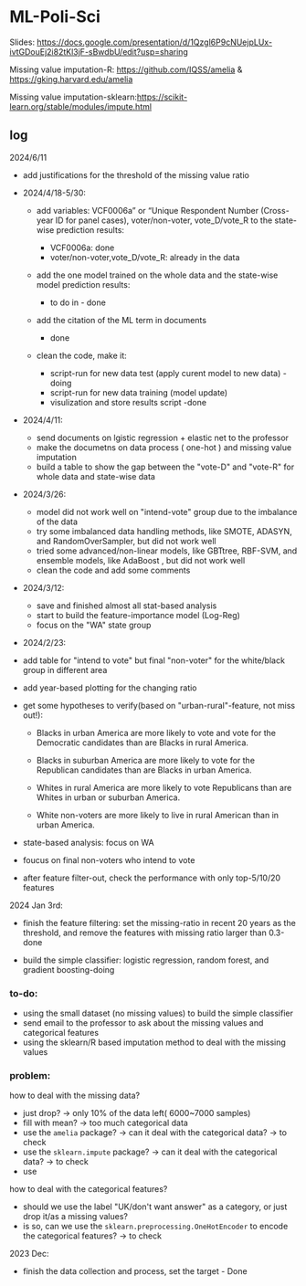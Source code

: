 # ML-Poli-Sci


Slides: https://docs.google.com/presentation/d/1Qzgl6P9cNUejpLUx-ivtGDouEj2i82tKl3jF-sBwdbU/edit?usp=sharing

Missing value imputation-R: https://github.com/IQSS/amelia & https://gking.harvard.edu/amelia

Missing value imputation-sklearn:https://scikit-learn.org/stable/modules/impute.html

## log

2024/6/11
- add justifications for the threshold of the missing value ratio

- 2024/4/18-5/30:
   - add variables: VCF0006a” or “Unique Respondent Number (Cross-year ID for panel cases), voter/non-voter, vote_D/vote_R to the state-wise prediction results:
        - VCF0006a: done
        - voter/non-voter,vote_D/vote_R: already in the data

   - add the one model trained on the whole data and the state-wise model prediction results:
        - to do in - done

   - add the citation of the ML term in documents
        - done
   - clean the code, make it:
        - script-run for new data test (apply curent model to new data) - doing
        - script-run for new data training (model update)
        - visulization and store results script -done


- 2024/4/11:
   - send documents on lgistic regression + elastic net to the professor
   - make the documetns on data process ( one-hot  ) and missing value imputation
   - build a table to show the gap between the "vote-D" and "vote-R" for whole data and state-wise data


- 2024/3/26:
    - model did not work well on "intend-vote" group due to the imbalance of the data
    - try some imbalanced data handling methods, like SMOTE, ADASYN, and RandomOverSampler, but did not work well
    - tried some advanced/non-linear models, like GBTtree, RBF-SVM, and ensemble models, like AdaBoost , but did not work well
    - clean the code and add some comments


- 2024/3/12:
    - save and finished almost all stat-based analysis
    - start to build the feature-importance model (Log-Reg)
    - focus on the "WA" state group


- 2024/2/23:
 - add table for "intend to vote" but final "non-voter" for the white/black group in different area
 - add year-based plotting for the changing ratio

- get some  hypotheses to verify(based on "urban-rural"-feature, not miss out!): 

    - Blacks in urban America are more likely to vote and vote for the Democratic candidates than are Blacks in rural America.
 
    - Blacks in suburban America are more likely to vote for the Republican candidates than are Blacks in urban America.
 
    - Whites in rural America are more likely to vote Republicans than are Whites in urban or suburban America.
 
    - White non-voters are more likely to live in rural American than in urban America.

- state-based analysis: focus on WA

- foucus on final non-voters who intend to vote

- after feature filter-out, check the performance with only top-5/10/20 features 




2024 Jan 3rd: 

- finish the feature filtering: set the missing-ratio  in recent 20 years as the threshold, and remove the features with missing ratio larger than 0.3-done

- build the simple classifier: logistic regression, random forest, and gradient boosting-doing

### to-do:
- using the small dataset (no missing values) to build the simple classifier
- send email to the professor to ask about the missing values and categorical features
- using the sklearn/R based imputation method to deal with the missing values 


### problem: 
how to deal with the missing data?

- just drop? -> only 10% of the data left( 6000~7000 samples)
- fill with mean? -> too much categorical data
- use the `amelia` package? -> can it deal with the categorical data? -> to check
- use the `sklearn.impute` package? -> can it deal with the categorical data? -> to check
- use 

how to deal with the categorical features?
- should we use the label "UK/don't want answer" as a category, or just drop it/as a missing values?
-  is so, can we use the `sklearn.preprocessing.OneHotEncoder` to encode the categorical features? -> to check

2023 Dec: 

- finish the data collection and process, set the target - Done

